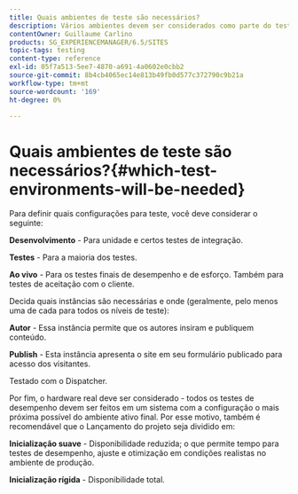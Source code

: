 ```yaml
---
title: Quais ambientes de teste são necessários?
description: Vários ambientes devem ser considerados como parte do teste
contentOwner: Guillaume Carlino
products: SG_EXPERIENCEMANAGER/6.5/SITES
topic-tags: testing
content-type: reference
exl-id: 05f7a513-5ee7-4870-a691-4a0602e0cbb2
source-git-commit: 8b4cb4065ec14e813b49fb0d577c372790c9b21a
workflow-type: tm+mt
source-wordcount: '169'
ht-degree: 0%

---
```


# Quais ambientes de teste são necessários?{#which-test-environments-will-be-needed}

Para definir quais configurações para teste, você deve considerar o seguinte:

**Desenvolvimento** - Para unidade e certos testes de integração.

**Testes** - Para a maioria dos testes.

**Ao vivo** - Para os testes finais de desempenho e de esforço. Também para testes de aceitação com o cliente.

Decida quais instâncias são necessárias e onde (geralmente, pelo menos uma de cada para todos os níveis de teste):

**Autor** - Essa instância permite que os autores insiram e publiquem conteúdo.

**Publish** - Esta instância apresenta o site em seu formulário publicado para acesso dos visitantes.

Testado com o Dispatcher.

Por fim, o hardware real deve ser considerado - todos os testes de desempenho devem ser feitos em um sistema com a configuração o mais próxima possível do ambiente ativo final. Por esse motivo, também é recomendável que o Lançamento do projeto seja dividido em:

**Inicialização suave** - Disponibilidade reduzida; o que permite tempo para testes de desempenho, ajuste e otimização em condições realistas no ambiente de produção.

**Inicialização rígida** - Disponibilidade total.
